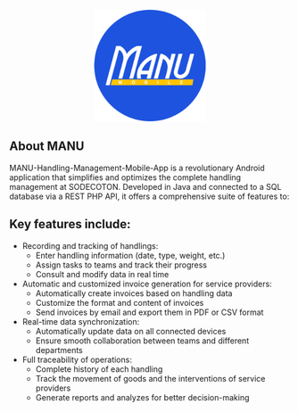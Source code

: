 <p align="center"><a href="https://laravel.com" target="_blank"><img src="https://github.com/Yassine-404/MANU-Handling-Management-Mobile-App/blob/main/app/src/main/res/drawable-v24/logo_manu_cercle.png" width="200"></a></p>


## About MANU

MANU-Handling-Management-Mobile-App is a revolutionary Android application that simplifies and optimizes the complete handling management at SODECOTON. Developed in Java and connected to a SQL database via a REST PHP API, it offers a comprehensive suite of features to:

## Key features include:

- Recording and tracking of handlings:
  - Enter handling information (date, type, weight, etc.)
  - Assign tasks to teams and track their progress
  - Consult and modify data in real time
- Automatic and customized invoice generation for service providers:
  - Automatically create invoices based on handling data
  - Customize the format and content of invoices
  - Send invoices by email and export them in PDF or CSV format
- Real-time data synchronization:
  - Automatically update data on all connected devices
  - Ensure smooth collaboration between teams and different departments
- Full traceability of operations:
  - Complete history of each handling
  - Track the movement of goods and the interventions of service providers
  - Generate reports and analyzes for better decision-making
